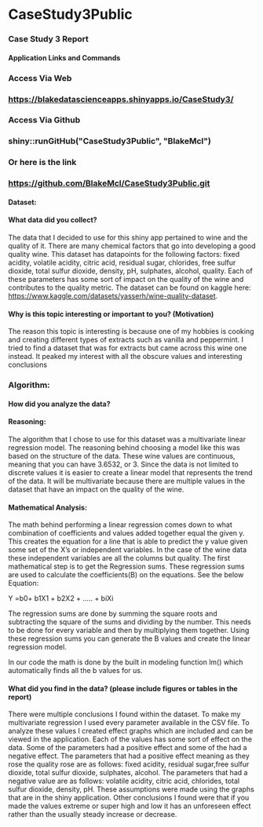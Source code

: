 # CaseStudy3Public
### Case Study 3 Report
#### Application Links and Commands 
### Access Via Web 
### https://blakedatascienceapps.shinyapps.io/CaseStudy3/

### Access Via Github

### shiny::runGitHub("CaseStudy3Public", "BlakeMcl")

### Or here is the link

### https://github.com/BlakeMcl/CaseStudy3Public.git
#### Dataset: 
#### What data did you collect?

The data that I decided to use for this shiny app pertained to wine and the quality of it. There are many chemical factors that go into developing a good quality wine. This dataset has datapoints for the following factors: fixed acidity, volatile acidity, citric acid, residual sugar, chlorides, free sulfur dioxide, total sulfur dioxide, density, pH, sulphates, alcohol, quality. Each of these parameters has some sort of impact on the quality of the wine and contributes to the quality metric. The dataset can be found on kaggle here: https://www.kaggle.com/datasets/yasserh/wine-quality-dataset. 

#### Why is this topic interesting or important to you? (Motivation)

The reason this topic is interesting is because one of my hobbies is cooking and creating different types of extracts such as vanilla and peppermint. I tried to find a dataset that was for extracts but came across this wine one instead. It peaked my interest with all the obscure values and interesting conclusions 
### Algorithm:
####  How did you analyze the data?
#### Reasoning:
The algorithm that I chose to use for this dataset was a multivariate linear regression model. The reasoning behind choosing a model like this was based on the structure of the data. These wine values are continuous, meaning that you can have 3.6532, or 3. Since the data is not limited to discrete values it is easier to create a linear model that represents the trend of the data. It will be multivariate because there are multiple values in the dataset that have an impact on the quality of the wine. 

#### Mathematical Analysis:
The math behind performing a linear regression comes down to what combination of coefficients and values added together equal the given y. This creates the equation for a line that is able to predict the y value given some set of the X’s or independent variables. In the case of the wine data these independent variables are all the columns but quality. The first mathematical step is to get the Regression sums. These regression sums are used to calculate the coefficients(B) on the equations. See the below Equation:

Y =b0+ b1X1 + b2X2 + ….. + biXi

The regression sums are done by summing the square roots and subtracting the square of the sums and dividing by the number. This needs to be done for every variable and then by multiplying them together. Using these regression sums you can generate the B values and create the linear regression model. 

In our code the math is done by the built in modeling function lm() which automatically finds all the b values for us. 

#### What did you find in the data? (please include figures or tables in the report)

There were multiple conclusions I found within the dataset. To make my multivariate regression I used every parameter available in the CSV file. To analyze these values I created effect graphs which are included and can be viewed in the application. Each of the values has some sort of effect on the data. Some of the parameters had a positive effect and some of the had a negative effect. The parameters that had a positive effect meaning as they rose the quality rose are as follows: fixed acidity, residual sugar,free sulfur dioxide, total sulfur dioxide, sulphates, alcohol. The parameters that had a negative value are as follows: volatile acidity, citric acid, chlorides, total sulfur dioxide, density, pH. These assumptions were made using the graphs that are in the shiny application. Other conclusions I found were that if you made the values extreme or super high and low it has an unforeseen effect rather than the usually steady increase or decrease.  

